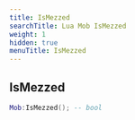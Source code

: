 ```yaml
---
title: IsMezzed
searchTitle: Lua Mob IsMezzed
weight: 1
hidden: true
menuTitle: IsMezzed
---
```

## IsMezzed
```lua
Mob:IsMezzed(); -- bool
```